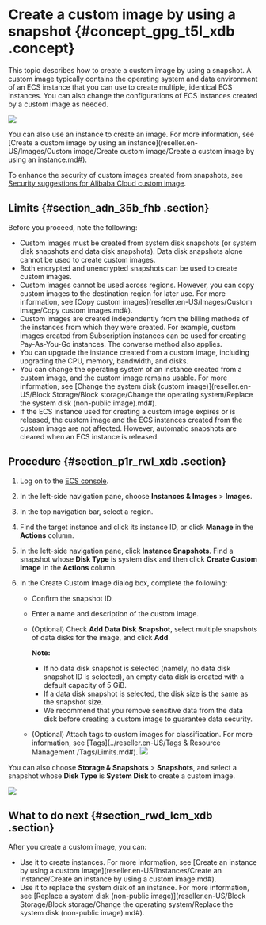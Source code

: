 # Create a custom image by using a snapshot {#concept_gpg_t5l_xdb .concept}

This topic describes how to create a custom image by using a snapshot. A custom image typically contains the operating system and data environment of an ECS instance that you can use to create multiple, identical ECS instances. You can also change the configurations of ECS instances created by a custom image as needed.

![](http://static-aliyun-doc.oss-cn-hangzhou.aliyuncs.com/assets/img/9696/15659361864584_en-US.png)

You can also use an instance to create an image. For more information, see [Create a custom image by using an instance](reseller.en-US/Images/Custom image/Create custom image/Create a custom image by using an instance.md#).

To enhance the security of custom images created from snapshots, see [Security suggestions for Alibaba Cloud custom image](https://partners-intl.aliyun.com/help/faq-detail/54903.htm?spm=a2c63.q38357.a3.3.358654ffzwageD).

## Limits {#section_adn_35b_fhb .section}

Before you proceed, note the following:

-   Custom images must be created from system disk snapshots \(or system disk snapshots and data disk snapshots\). Data disk snapshots alone cannot be used to create custom images.
-   Both encrypted and unencrypted snapshots can be used to create custom images.
-   Custom images cannot be used across regions. However, you can copy custom images to the destination region for later use. For more information, see [Copy custom images](reseller.en-US/Images/Custom image/Copy custom images.md#).
-   Custom images are created independently from the billing methods of the instances from which they were created. For example, custom images created from Subscription instances can be used for creating Pay-As-You-Go instances. The converse method also applies.
-   You can upgrade the instance created from a custom image, including upgrading the CPU, memory, bandwidth, and disks.
-   You can change the operating system of an instance created from a custom image, and the custom image remains usable. For more information, see [Change the system disk \(custom image\)](reseller.en-US/Block Storage/Block storage/Change the operating system/Replace the system disk (non-public image).md#).
-   If the ECS instance used for creating a custom image expires or is released, the custom image and the ECS instances created from the custom image are not affected. However, automatic snapshots are cleared when an ECS instance is released.

## Procedure {#section_p1r_rwl_xdb .section}

1.  Log on to the [ECS console](https://partners-intl.console.aliyun.com/#/ecs).
2.  In the left-side navigation pane, choose **Instances & Images** \> **Images**.
3.  In the top navigation bar, select a region.
4.  Find the target instance and click its instance ID, or click **Manage** in the **Actions** column.
5.  In the left-side navigation pane, click **Instance Snapshots**. Find a snapshot whose **Disk Type** is system disk and then click **Create Custom Image** in the **Actions** column.
6.  In the Create Custom Image dialog box, complete the following:

    -   Confirm the snapshot ID.
    -   Enter a name and description of the custom image.
    -   \(Optional\) Check **Add Data Disk Snapshot**, select multiple snapshots of data disks for the image, and click **Add**.

        **Note:** 

        -   If no data disk snapshot is selected \(namely, no data disk snapshot ID is selected\), an empty data disk is created with a default capacity of 5 GiB.
        -   If a data disk snapshot is selected, the disk size is the same as the snapshot size.
        -   We recommend that you remove sensitive data from the data disk before creating a custom image to guarantee data security.
    -   \(Optional\) Attach tags to custom images for classification. For more information, see [Tags](../reseller.en-US/Tags & Resource Management /Tags/Limits.md#).
    ![](http://static-aliyun-doc.oss-cn-hangzhou.aliyuncs.com/assets/img/9696/156593618741259_en-US.png)


You can also choose **Storage & Snapshots** \> **Snapshots**, and select a snapshot whose **Disk Type** is **System Disk** to create a custom image.

![](http://static-aliyun-doc.oss-cn-hangzhou.aliyuncs.com/assets/img/9696/15659361874593_en-US.png)

## What to do next {#section_rwd_lcm_xdb .section}

After you create a custom image, you can:

-   Use it to create instances. For more information, see [Create an instance by using a custom image](reseller.en-US/Instances/Create an instance/Create an instance by using a custom image.md#).
-   Use it to replace the system disk of an instance. For more information, see [Replace a system disk \(non-public image\)](reseller.en-US/Block Storage/Block storage/Change the operating system/Replace the system disk (non-public image).md#).

